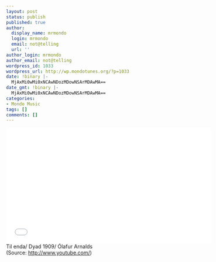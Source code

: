 ```yaml
---
layout: post
status: publish
published: true
author:
  display_name: mrmondo
  login: mrmondo
  email: not@telling
  url: ''
author_login: mrmondo
author_email: not@telling
wordpress_id: 1033
wordpress_url: http://wp.mondotunes.org/?p=1033
date: !binary |-
  MjAxMi0wMi0xNCAwNDozMDowNSArMDAwMA==
date_gmt: !binary |-
  MjAxMi0wMi0xNCAwNDozMDowNSArMDAwMA==
categories:
- Mondo Music
tags: []
comments: []
---
```

<iframe width="560" height="315" src="//www.youtube.com/embed/_eGnp6AOE0w" frameborder="0"> </iframe>
Til enda/ Dyad 1909/ Ólafur Arnalds
<div class="attribution">(<span>Source:</span> <a href="http://www.youtube.com/">http://www.youtube.com/</a>)</div>
